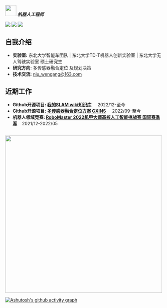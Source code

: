   <img src="https://user-images.githubusercontent.com/5679180/79618120-0daffb80-80be-11ea-819e-d2b0fa904d07.gif" width="35px"> ***机器人工程师***


[![](https://img.shields.io/badge/Bilibili-robotics%E6%B8%AF-brightgreen)](https://space.bilibili.com/356146260)
[![](https://img.shields.io/badge/CSDN%E5%8D%9A%E5%AE%A2-robotics%E6%B8%AF-brightgreen)](https://blog.csdn.net/weixin_37684239?type=blog)
![](https://visitor-badge.laobi.icu/badge?page_id=niuwengang.visitor-badge)

## 自我介绍
+ **实验室:** 东北大学智能车团队 | 东北大学TD-T机器人创新实验室 | 东北大学无人驾驶实验室 硕士研究生
+ **研究方向:** 多传感器融合定位 及规划决策
+ **技术交流:** niu_wengang@163.com

## 近期工作
+ **Github开源项目: [我的SLAM wiki知识库](https://github.com/niuwengang/my_slam_wiki)** &nbsp;&nbsp;&nbsp;&nbsp;2022/12-至今
+ **Github开源项目: [多传感器融合定位方案 GXINS](https://github.com/niuwengang/GXINS)** &nbsp;&nbsp;&nbsp;&nbsp;2022/09-至今
+ **机器人领域竞赛: [RoboMaster 2022机甲大师高校人工智能挑战赛 国际赛季军](https://www.robomaster.com/zh-CN/resource/pages/announcement/1454)**&nbsp;&nbsp;&nbsp;&nbsp;2021/12-2022/05 

##


<img src="https://github-profile-trophy.vercel.app/?username=niuwengang&theme=dark_lover"  width = "500px"    />        

[![Ashutosh's github activity graph](https://github-readme-activity-graph.cyclic.app/graph?username=niuwengang)](https://github.com/ashutosh00710/github-readme-activity-graph)






